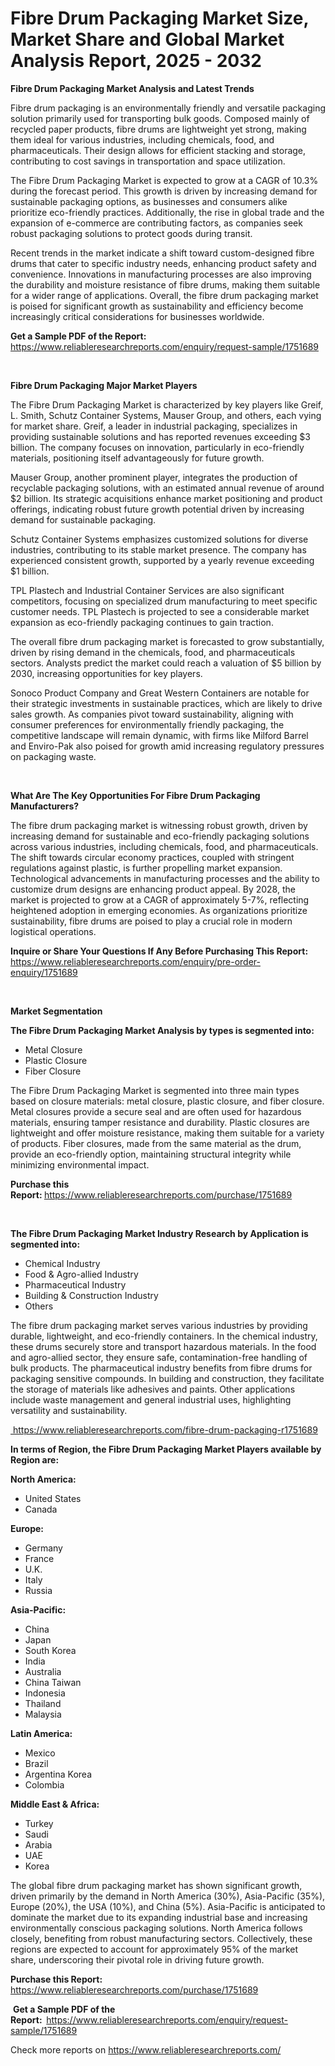 <p><h1>Fibre Drum Packaging Market Size, Market Share and Global Market Analysis Report, 2025 - 2032</h1></p><p><strong>Fibre Drum Packaging Market Analysis and Latest Trends</strong></p>
<p><p>Fibre drum packaging is an environmentally friendly and versatile packaging solution primarily used for transporting bulk goods. Composed mainly of recycled paper products, fibre drums are lightweight yet strong, making them ideal for various industries, including chemicals, food, and pharmaceuticals. Their design allows for efficient stacking and storage, contributing to cost savings in transportation and space utilization.</p><p>The Fibre Drum Packaging Market is expected to grow at a CAGR of 10.3% during the forecast period. This growth is driven by increasing demand for sustainable packaging options, as businesses and consumers alike prioritize eco-friendly practices. Additionally, the rise in global trade and the expansion of e-commerce are contributing factors, as companies seek robust packaging solutions to protect goods during transit.</p><p>Recent trends in the market indicate a shift toward custom-designed fibre drums that cater to specific industry needs, enhancing product safety and convenience. Innovations in manufacturing processes are also improving the durability and moisture resistance of fibre drums, making them suitable for a wider range of applications. Overall, the fibre drum packaging market is poised for significant growth as sustainability and efficiency become increasingly critical considerations for businesses worldwide.</p></p>
<p><strong>Get a Sample PDF of the Report:&nbsp;</strong> <a href="https://www.reliableresearchreports.com/enquiry/request-sample/1751689?utm_campaign=3309&utm_medium=2&utm_source=Github&utm_content=ia&utm_term=08032025&utm_id=fibre-drum-packaging">https://www.reliableresearchreports.com/enquiry/request-sample/1751689</a></p>
<p>&nbsp;</p>
<p><strong>Fibre Drum Packaging Major Market Players</strong></p>
<p><p>The Fibre Drum Packaging Market is characterized by key players like Greif, L. Smith, Schutz Container Systems, Mauser Group, and others, each vying for market share. Greif, a leader in industrial packaging, specializes in providing sustainable solutions and has reported revenues exceeding $3 billion. The company focuses on innovation, particularly in eco-friendly materials, positioning itself advantageously for future growth.</p><p>Mauser Group, another prominent player, integrates the production of recyclable packaging solutions, with an estimated annual revenue of around $2 billion. Its strategic acquisitions enhance market positioning and product offerings, indicating robust future growth potential driven by increasing demand for sustainable packaging.</p><p>Schutz Container Systems emphasizes customized solutions for diverse industries, contributing to its stable market presence. The company has experienced consistent growth, supported by a yearly revenue exceeding $1 billion. </p><p>TPL Plastech and Industrial Container Services are also significant competitors, focusing on specialized drum manufacturing to meet specific customer needs. TPL Plastech is projected to see a considerable market expansion as eco-friendly packaging continues to gain traction.</p><p>The overall fibre drum packaging market is forecasted to grow substantially, driven by rising demand in the chemicals, food, and pharmaceuticals sectors. Analysts predict the market could reach a valuation of $5 billion by 2030, increasing opportunities for key players.</p><p>Sonoco Product Company and Great Western Containers are notable for their strategic investments in sustainable practices, which are likely to drive sales growth. As companies pivot toward sustainability, aligning with consumer preferences for environmentally friendly packaging, the competitive landscape will remain dynamic, with firms like Milford Barrel and Enviro-Pak also poised for growth amid increasing regulatory pressures on packaging waste.</p></p>
<p>&nbsp;</p>
<p><strong>What Are The Key Opportunities For Fibre Drum Packaging Manufacturers?</strong></p>
<p><p>The fibre drum packaging market is witnessing robust growth, driven by increasing demand for sustainable and eco-friendly packaging solutions across various industries, including chemicals, food, and pharmaceuticals. The shift towards circular economy practices, coupled with stringent regulations against plastic, is further propelling market expansion. Technological advancements in manufacturing processes and the ability to customize drum designs are enhancing product appeal. By 2028, the market is projected to grow at a CAGR of approximately 5-7%, reflecting heightened adoption in emerging economies. As organizations prioritize sustainability, fibre drums are poised to play a crucial role in modern logistical operations.</p></p>
<p><strong>Inquire or Share Your Questions If Any Before Purchasing This Report:</strong> <a href="https://www.reliableresearchreports.com/enquiry/pre-order-enquiry/1751689?utm_campaign=3309&utm_medium=2&utm_source=Github&utm_content=ia&utm_term=08032025&utm_id=fibre-drum-packaging">https://www.reliableresearchreports.com/enquiry/pre-order-enquiry/1751689</a></p>
<p>&nbsp;</p>
<p><strong>Market Segmentation</strong></p>
<p><strong>The Fibre Drum Packaging Market Analysis by types is segmented into:</strong></p>
<p><ul><li>Metal Closure</li><li>Plastic Closure</li><li>Fiber Closure</li></ul></p>
<p><p>The Fibre Drum Packaging Market is segmented into three main types based on closure materials: metal closure, plastic closure, and fiber closure. Metal closures provide a secure seal and are often used for hazardous materials, ensuring tamper resistance and durability. Plastic closures are lightweight and offer moisture resistance, making them suitable for a variety of products. Fiber closures, made from the same material as the drum, provide an eco-friendly option, maintaining structural integrity while minimizing environmental impact.</p></p>
<p><strong>Purchase this Report:&nbsp;</strong><a href="https://www.reliableresearchreports.com/purchase/1751689?utm_campaign=3309&utm_medium=2&utm_source=Github&utm_content=ia&utm_term=08032025&utm_id=fibre-drum-packaging">https://www.reliableresearchreports.com/purchase/1751689</a></p>
<p>&nbsp;</p>
<p><strong>The Fibre Drum Packaging Market Industry Research by Application is segmented into:</strong></p>
<p><ul><li>Chemical Industry</li><li>Food & Agro-allied Industry</li><li>Pharmaceutical Industry</li><li>Building & Construction Industry</li><li>Others</li></ul></p>
<p><p>The fibre drum packaging market serves various industries by providing durable, lightweight, and eco-friendly containers. In the chemical industry, these drums securely store and transport hazardous materials. In the food and agro-allied sector, they ensure safe, contamination-free handling of bulk products. The pharmaceutical industry benefits from fibre drums for packaging sensitive compounds. In building and construction, they facilitate the storage of materials like adhesives and paints. Other applications include waste management and general industrial uses, highlighting versatility and sustainability.</p></p>
<p><a href="https://www.reliableresearchreports.com/fibre-drum-packaging-r1751689?utm_campaign=3309&utm_medium=2&utm_source=Github&utm_content=ia&utm_term=08032025&utm_id=fibre-drum-packaging">&nbsp;https://www.reliableresearchreports.com/fibre-drum-packaging-r1751689</a></p>
<p><strong>In terms of Region, the Fibre Drum Packaging Market Players available by Region are:</strong></p>
<p>
    <p> <strong> North America: </strong>
        <ul>
            <li>United States</li>
            <li>Canada</li>
        </ul>
        </p> 
    <p> <strong> Europe: </strong>
        <ul>
            <li>Germany</li>
            <li>France</li>
            <li>U.K.</li>
            <li>Italy</li>
            <li>Russia</li>
        </ul>
        </p> 
    <p> <strong> Asia-Pacific: </strong>
        <ul>
            <li>China</li>
            <li>Japan</li>
            <li>South Korea</li>
            <li>India</li>
            <li>Australia</li>
            <li>China Taiwan</li>
            <li>Indonesia</li>
            <li>Thailand</li>
            <li>Malaysia</li>
        </ul>
        </p> 
    <p> <strong> Latin America: </strong>
        <ul>
            <li>Mexico</li>
            <li>Brazil</li>
            <li>Argentina Korea</li>
            <li>Colombia</li>
        </ul>
        </p> 
    <p> <strong> Middle East & Africa: </strong>
        <ul>
            <li>Turkey</li>
            <li>Saudi</li>
            <li>Arabia</li>
            <li>UAE</li>
            <li>Korea</li>
        </ul>
    </p>
    </p>
<p><p>The global fibre drum packaging market has shown significant growth, driven primarily by the demand in North America (30%), Asia-Pacific (35%), Europe (20%), the USA (10%), and China (5%). Asia-Pacific is anticipated to dominate the market due to its expanding industrial base and increasing environmentally conscious packaging solutions. North America follows closely, benefiting from robust manufacturing sectors. Collectively, these regions are expected to account for approximately 95% of the market share, underscoring their pivotal role in driving future growth.</p></p>
<p><strong>Purchase this Report: </strong><a href="https://www.reliableresearchreports.com/purchase/1751689?utm_campaign=3309&utm_medium=2&utm_source=Github&utm_content=ia&utm_term=08032025&utm_id=fibre-drum-packaging">https://www.reliableresearchreports.com/purchase/1751689</a></p>
<p>&nbsp;<strong>Get a Sample PDF of the Report:&nbsp;&nbsp;</strong><a href="https://www.reliableresearchreports.com/enquiry/request-sample/1751689?utm_campaign=3309&utm_medium=2&utm_source=Github&utm_content=ia&utm_term=08032025&utm_id=fibre-drum-packaging">https://www.reliableresearchreports.com/enquiry/request-sample/1751689</a></p>
<p><strong></strong></p>
<p>Check more reports on <a href="https://www.reliableresearchreports.com/?utm_campaign=3309&utm_medium=2&utm_source=Github&utm_content=ia&utm_term=08032025&utm_id=fibre-drum-packaging">https://www.reliableresearchreports.com/</a></p>
